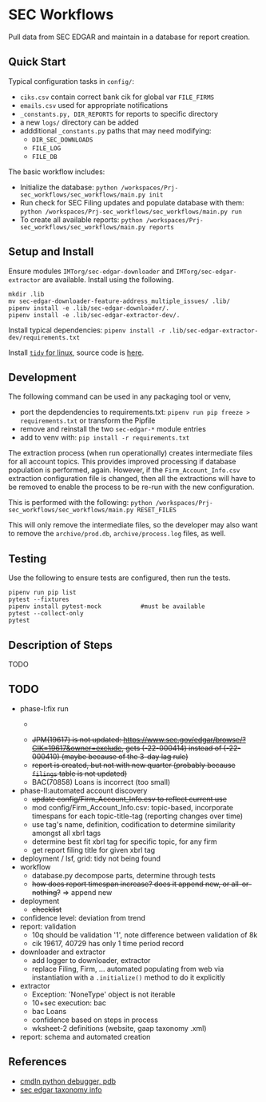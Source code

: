 # SEC Workflows

Pull data from SEC EDGAR and maintain in a database for report creation.


## Quick Start

Typical configuration tasks in `config/`: 

* `ciks.csv` contain correct bank cik for global var `FILE_FIRMS`
* `emails.csv` used for appropriate notifications
* `_constants.py, DIR_REPORTS` for reports to specific directory
* a new `logs/` directory can be added
* addditional `_constants.py` paths that may need modifying:
  - `DIR_SEC_DOWNLOADS`
  - `FILE_LOG`
  - `FILE_DB`

The basic workflow includes:

* Initialize the database: `python /workspaces/Prj-sec_workflows/sec_workflows/main.py init`
* Run check for SEC Filing updates and populate database with them: `python /workspaces/Prj-sec_workflows/sec_workflows/main.py run`
* To create all available reports: `python /workspaces/Prj-sec_workflows/sec_workflows/main.py reports`



## Setup and Install 

Ensure modules `IMTorg/sec-edgar-downloader` and `IMTorg/sec-edgar-extractor` are available.  Install using the following.

```
mkdir .lib
mv sec-edgar-downloader-feature-address_multiple_issues/ .lib/
pipenv install -e .lib/sec-edgar-downloader/.
pipenv install -e .lib/sec-edgar-extractor-dev/.
```

Install typical dependencies: `pipenv install -r .lib/sec-edgar-extractor-dev/requirements.txt `

Install [`tidy` for linux](https://www.html-tidy.org/), source code is [here](https://github.com/htacg/tidy-html5).



## Development

The following command can be used in any packaging tool or venv, 

* port the depdendencies to requirements.txt: `pipenv run pip freeze > requirements.txt` or transform the Pipfile
* remove and reinstall the two `sec-edgar-*` module entries
* add to venv with: `pip install -r requirements.txt`

The extraction process (when run operationally) creates intermediate files for all account topics.  This provides improved processing if database population is performed, again.  However, if the `Firm_Account_Info.csv` extraction configuration file is changed, then all the extractions will have to be removed to enable the process to be re-run with the new configuration.  

This is performed with the following: `python /workspaces/Prj-sec_workflows/sec_workflows/main.py RESET_FILES`

This will only remove the intermediate files, so the developer may also want to remove the `archive/prod.db`, `archive/process.log` files, as well.



## Testing

Use the following to ensure tests are configured, then run the tests.

```
pipenv run pip list
pytest --fixtures
pipenv install pytest-mock           #must be available
pytest --collect-only
pytest
```


## Description of Steps

TODO



## TODO

* phase-I:fix run
  - ~~~main.py run add records (227 -> 236), but not filings (123) (sqlite> select * from records where filed > '2022-07-01 00:00:00.000000';)~~
  - ~~JPM(19617) is not updated: https://www.sec.gov/edgar/browse/?CIK=19617&owner=exclude, gets (-22-000414) instead of (-22-000410) (maybe because of the 3-day lag rule)~~
  - ~~report is created, but not with new quarter (probably because `filings` table is not updated)~~
  - BAC(70858) Loans is incorrect (too small)
* phase-II:automated account discovery
  - ~~update config/Firm_Account_Info.csv to reflect current use~~
  - mod config/Firm_Account_Info.csv: topic-based, incorporate timespans for each topic-title-tag (reporting changes over time)
  - use tag's name, definition, codification to determine similarity amongst all xbrl tags
  - determine best fit xbrl tag for specific topic, for any firm
  - get report filing title for given xbrl tag
* deployment / lsf, grid: tidy not being found
* workflow
  - database.py decompose parts, determine through tests
  - ~~how does report timespan increase? does it append new, or all-or-nothing?~~ => append new
* deployment
  - ~~checklist~~
* confidence level: deviation from trend
* report: validation
  - 10q should be validation '1', note difference between validation of 8k
  - cik 19617, 40729 has only 1 time period record
* downloader and extractor
  - add logger to downloader, extractor
  - replace Filing, Firm, ... automated populating from web via instantiation with a `.initialize()` method to do it explicitly
* extractor
  - Exception: 'NoneType' object is not iterable
  - 10+sec execution: bac
  - bac Loans
  - confidence based on steps in process
  - wksheet-2 definitions (website, gaap taxonomy .xml)
* report: schema and automated creation


## References

* [cmdln python debugger, pdb](https://qxf2.com/blog/debugging-in-python-using-pytest-set_trace/)
* [sec edgar taxonomy info](https://sec.gov/info/edgar/edgartaxonomies.shtml)